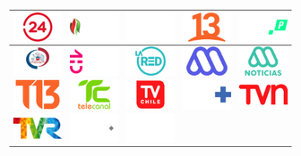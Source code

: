 | ![](https://raw.githubusercontent.com/RevGear/logo/master/Countries/CL/24-Horas.png) | ![](https://raw.githubusercontent.com/RevGear/logo/master/Countries/CL/Arab-TV.png) | ![](https://raw.githubusercontent.com/RevGear/logo/master/Countries/CL/ARTV.png) | ![](https://raw.githubusercontent.com/RevGear/logo/master/Countries/CL/Canal13.png) | ![](https://raw.githubusercontent.com/RevGear/logo/master/Countries/CL/CDF-Premium.png) | 
|:---:|:---:|:---:|:---:|:---:| 
| ![](https://raw.githubusercontent.com/RevGear/logo/master/Countries/CL/CDTV.png) | ![](https://raw.githubusercontent.com/RevGear/logo/master/Countries/CL/Chile-Vision.png) | ![](https://raw.githubusercontent.com/RevGear/logo/master/Countries/CL/La-Red.png) | ![](https://raw.githubusercontent.com/RevGear/logo/master/Countries/CL/Mega.png) | ![](https://raw.githubusercontent.com/RevGear/logo/master/Countries/CL/Meganoticias.png) | 
| ![](https://raw.githubusercontent.com/RevGear/logo/master/Countries/CL/T13.png) | ![](https://raw.githubusercontent.com/RevGear/logo/master/Countries/CL/Telecanal.png) | ![](https://raw.githubusercontent.com/RevGear/logo/master/Countries/CL/TV-Chile.png) | ![](https://raw.githubusercontent.com/RevGear/logo/master/Countries/CL/TV-Plus.png) | ![](https://raw.githubusercontent.com/RevGear/logo/master/Countries/CL/TVN.png) | 
| ![](https://raw.githubusercontent.com/RevGear/logo/master/Countries/CL/TVR.png) | ![](https://raw.githubusercontent.com/RevGear/logo/master/Countries/CL/Via-X.png) | ![](https://raw.githubusercontent.com/RevGear/logo/master/Countries/CL/Zona-Latina.png)  | 

